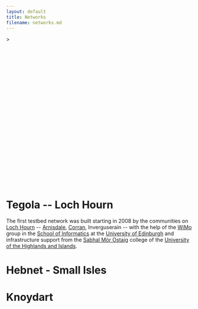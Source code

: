 ```yaml
---
layout: default
title: Networks
filename: networks.md
---
```


<div id="foomap" style="width:512px; height:400px;" class="pull-right">>
</div>

Tegola -- Loch Hourn
====================

The first testbed network was built starting in 2008 by the
communities on [Loch Hourn] -- [Arnisdale], [Corran], Inverguserain --
with the help of the [WiMo] group 
in the [School of Informatics] at the [University of Edinburgh] and
infrastructure support from the [Sabhal Mòr Ostaig] college of the
[University of the Highlands and Islands].

[Loch Hourn]: http://en.wikipedia.org/wiki/Loch_Hourn
[Arnisdale]: http://en.wikipedia.org/wiki/Arnisdale
[Corran]: http://en.wikipedia.org/wiki/Corran,_Loch_Hourn
[WiMo]: http://www.wimo.inf.ed.ac.uk
[School of Informatics]: http://www.inf.ed.ac.uk/
[University of Edinburgh]: http://www.ed.ac.uk/
[University of the Highlands and Islands]: http://www.uhi.ac.uk/
[Sabhal Mòr Ostaig]: http://www.smo.uhi.ac.uk/

Hebnet - Small Isles
====================

Knoydart
========

<script type="text/javascript" src="http://maps.google.com/maps/api/js?sensor=false">
</script>
<script type="text/javascript" src="/js/tegola/google_maps.js">
</script>
<script type="text/javascript">
  $(document).ready(function () {
      var map = make_map("foomap");
      add_kml(map, "https://github.com/tegola-hubs/maps/raw/master/tegola-hebnet.kmz");
  });
</script>
